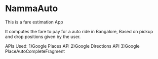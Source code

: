 
# NammaAuto

This is a fare estimation App

It computes the fare to pay for a auto ride in Bangalore,
Based on pickup and drop positions given by the user.

APIs Used:
1)Google Places API
2)Google Directions API
3)Google PlaceAutoCompleteFragment


